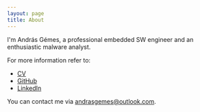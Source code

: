 ```yaml
---
layout: page
title: About
---
```


I'm András Gémes, a professional embedded SW engineer and an enthusiastic malware analyst.

For more information refer to:
- [CV]({{site.baseurl}}/assets/gemesa-cv-en.pdf)
- [GitHub](https://github.com/gemesa)
- [LinkedIn](https://www.linkedin.com/in/gemesa/)

You can contact me via [andrasgemes@outlook.com](mailto:andrasgemes@outlook.com).
